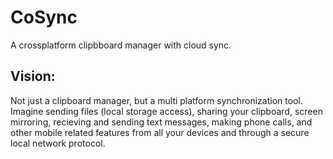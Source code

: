 # CoSync
A crossplatform clipbboard manager with cloud sync.


## Vision: 

Not just a clipboard manager, but a multi platform synchronization tool. Imagine sending files (local storage access), sharing your clipboard, screen mirroring, recieving and sending text messages, making phone calls, and other mobile related features from all your devices and through a secure local network protocol.